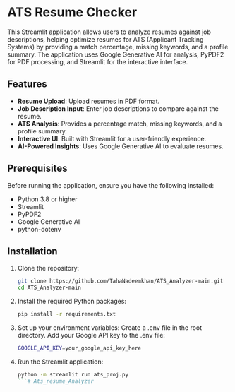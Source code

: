 # ATS Resume Checker

This Streamlit application allows users to analyze resumes against job descriptions, helping optimize resumes for ATS (Applicant Tracking Systems) by providing a match percentage, missing keywords, and a profile summary. The application uses Google Generative AI for analysis, PyPDF2 for PDF processing, and Streamlit for the interactive interface.

## Features

- **Resume Upload**: Upload resumes in PDF format.
- **Job Description Input**: Enter job descriptions to compare against the resume.
- **ATS Analysis**: Provides a percentage match, missing keywords, and a profile summary.
- **Interactive UI**: Built with Streamlit for a user-friendly experience.
- **AI-Powered Insights**: Uses Google Generative AI to evaluate resumes.

## Prerequisites

Before running the application, ensure you have the following installed:

- Python 3.8 or higher
- Streamlit
- PyPDF2
- Google Generative AI
- python-dotenv

## Installation

1. Clone the repository:
   ```bash
   git clone https://github.com/TahaNadeemkhan/ATS_Analyzer-main.git
   cd ATS_Analyzer-main
   ```
2. Install the required Python packages:
   ```bash
   pip install -r requirements.txt
   ```
3. Set up your environment variables:
   Create a .env file in the root directory.
   Add your Google API key to the .env file:
   ```bash
   GOOGLE_API_KEY=your_google_api_key_here
   ```
4. Run the Streamlit application:
   ```bash
   python -m streamlit run ats_proj.py
   ```#   A t s _ r e s u m e _ A n a l y z e r  
 
